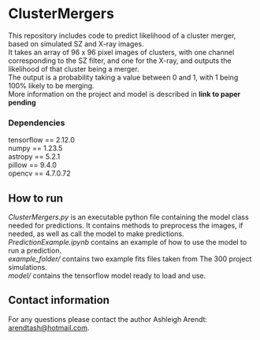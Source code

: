 # ClusterMergers
This repository includes code to predict likelihood of a cluster merger, based on simulated SZ and X-ray images.     
It takes an array of 96 x 96 pixel images of clusters, with one channel corresponding to the SZ filter, and one for the X-ray, and outputs the likelihood of that cluster being a merger.     
The output is a probability taking a value between 0 and 1, with 1 being 100% likely to be merging.    
More information on the project and model is described in **link to paper pending**


### Dependencies
tensorflow == 2.12.0    
numpy == 1.23.5     
astropy == 5.2.1    
pillow == 9.4.0    
opencv == 4.7.0.72

## How to run
*ClusterMergers.py* is an executable python file containing the model class needed for predictions. It contains methods to preprocess the images, if needed, as well as call the model to make predictions.    
*PredictionExample.ipynb* contains an example of how to use the model to run a prediction.    
*example_folder/* contains two example fits files taken from The 300 project simulations.    
*model/* contains the tensorflow model ready to load and use.

## Contact information
For any questions please contact the author Ashleigh Arendt: [arendtash@hotmail.com](arendtash@hotmail.com). 


